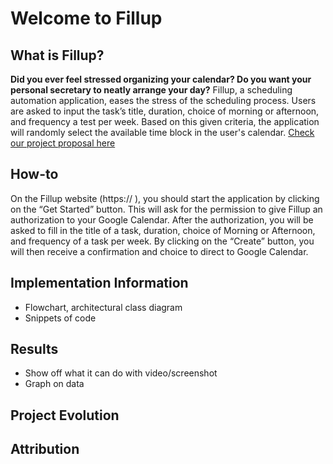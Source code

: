 # Welcome to Fillup

## What is Fillup?

**Did you ever feel stressed organizing your calendar? Do you want your personal secretary to neatly arrange your day?**
Fillup, a scheduling automation application, eases the stress of the scheduling process. Users are asked to input the task’s title, duration, choice of morning or afternoon, and frequency a test per week. Based on this given criteria, the application will randomly select the available time block in the user's calendar. 
[Check our project proposal here](proposal.md)

## How-to

On the Fillup website (https:// ), you should start the application by clicking on the “Get Started” button. This will ask for the permission to give Fillup an authorization to your Google Calendar. After the authorization, you will be asked to fill in the title of a task, duration, choice of Morning or Afternoon, and frequency of a task per week. By clicking on the “Create” button, you will then receive a confirmation and choice to direct to Google Calendar. 


## Implementation Information 

- Flowchart, architectural class diagram 
- Snippets of code

## Results 

- Show off what it can do with video/screenshot 
- Graph on data 

## Project Evolution

## Attribution


